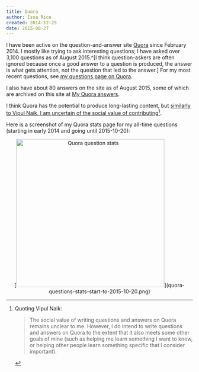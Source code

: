 ```yaml
---
title: Quora
author: Issa Rice
created: 2014-12-29
date: 2015-08-27
---
```


I have been active on the question-and-answer site [Quora](https://quora.com) since February 2014.
I mostly like trying to ask interesting questions; I have asked over 3,100 questions as of August 2015.^[I think question-askers
are often ignored because once a good answer to a question is produced,
the answer is what gets attention, not the question that led to the
answer.]
For my most recent questions, see [my questions page on
Quora][my qs].

[my qs]: https://www.quora.com/Issa-Rice/questions

I also have about 80 answers on the site as of August 2015, some of which are archived on this site at [My Quora answers]().

I think Quora has the potential to produce long-lasting content, but [similarly to Vipul Naik, I am uncertain of the social value of contributing](http://vipulnaik.com/quora/)[^vipul].

[^vipul]: Quoting Vipul Naik:

    > The social value of writing questions and answers on Quora remains unclear to me. However, I do intend to write questions and answers on Quora to the extent that it also meets some other goals of mine (such as helping me learn something I want to know, or helping other people learn something specific that I consider important).

Here is a screenshot of my Quora stats page for my all-time questions (starting in early 2014 and going until 2015-10-20):

<center>[<img src="quora-questions-stats-start-to-2015-10-20.png" alt="Quora question stats" style="width: 400px;"/>](quora-questions-stats-start-to-2015-10-20.png)</center>
